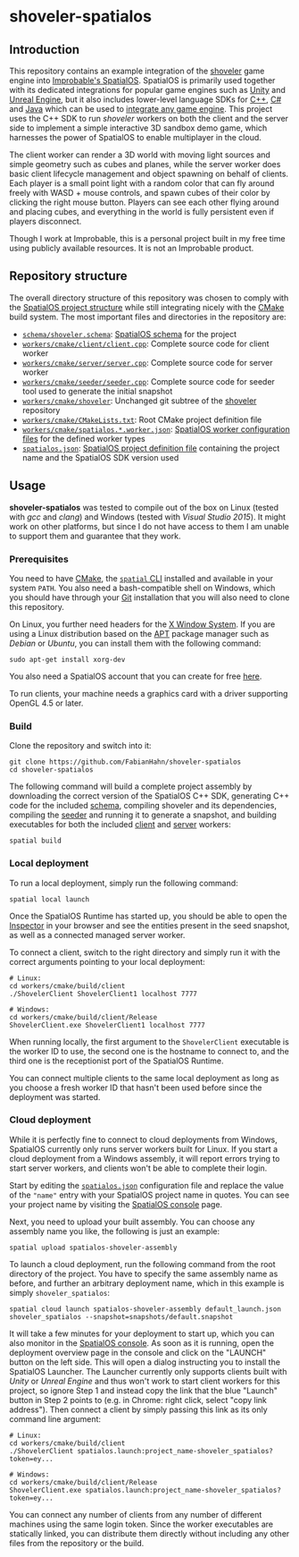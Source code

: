 # shoveler-spatialos

## Introduction

This repository contains an example integration of the [shoveler](https://github.com/FabianHahn/shoveler) game engine into [Improbable's SpatialOS](https://improbable.io/games). SpatialOS is primarily used together with its dedicated integrations for popular game engines such as [Unity](https://unity3d.com/) and [Unreal Engine](https://www.unrealengine.com), but it also includes lower-level language SDKs for [C++](https://docs.improbable.io/reference/13.1/cppsdk/introduction), [C#](https://docs.improbable.io/reference/13.1/csharpsdk/introduction) and [Java](https://docs.improbable.io/reference/13.1/javasdk/introduction) which can be used to [integrate any game engine](https://docs.improbable.io/reference/13.1/shared/byoe/introduction). This project uses the C++ SDK to run _shoveler_ workers on both the client and the server side to implement a simple interactive 3D sandbox demo game, which harnesses the power of SpatialOS to enable multiplayer in the cloud.

The client worker can render a 3D world with moving light sources and simple geometry such as cubes and planes, while the server worker does basic client lifecycle management and object spawning on behalf of clients. Each player is a small point light with a random color that can fly around freely with WASD + mouse controls, and spawn cubes of their color by clicking the right mouse button. Players can see each other flying around and placing cubes, and everything in the world is fully persistent even if players disconnect.

Though I work at Improbable, this is a personal project built in my free time using publicly available resources. It is not an Improbable product.

## Repository structure

The overall directory structure of this repository was chosen to comply with the [SpatialOS project structure](https://docs.improbable.io/reference/13.1/shared/reference/project-structure#structure-of-a-spatialos-project) while still integrating nicely with the [CMake](https://cmake.org/) build system. The most important files and directories in the repository are:
 * [`schema/shoveler.schema`](schema/shoveler.schema): [SpatialOS schema](https://docs.improbable.io/reference/13.1/shared/schema/introduction#schema-introduction) for the project
 * [`workers/cmake/client/client.cpp`](workers/cmake/client/client.cpp): Complete source code for client worker
 * [`workers/cmake/server/server.cpp`](workers/cmake/server/server.cpp): Complete source code for server worker
 * [`workers/cmake/seeder/seeder.cpp`](workers/cmake/seeder/seeder.cpp): Complete source code for seeder tool used to generate the initial snapshot
 * [`workers/cmake/shoveler`](workers/cmake/shoveler): Unchanged git subtree of the [shoveler](https://github.com/FabianHahn/shoveler) repository
 * [`workers/cmake/CMakeLists.txt`](workers/cmake/CMakeLists.txt): Root CMake project definition file
 * [`workers/cmake/spatialos.*.worker.json`](workers/cmake): [SpatialOS worker configuration files](https://docs.improbable.io/reference/13.1/shared/worker-configuration/worker-configuration#configuration-file) for the defined worker types
 * [`spatialos.json`](spatialos.json): [SpatialOS project definition file](https://docs.improbable.io/reference/13.1/shared/reference/file-formats/spatialos-json) containing the project name and the SpatialOS SDK version used

## Usage

**shoveler-spatialos** was tested to compile out of the box on Linux (tested with _gcc_ and _clang_) and Windows (tested with _Visual Studio 2015_). It might work on other platforms, but since I do not have access to them I am unable to support them and guarantee that they work.

### Prerequisites

You need to have [CMake](https://cmake.org/), the [`spatial` CLI](https://docs.improbable.io/reference/13.1/shared/spatial-cli-introduction) installed and available in your system `PATH`. You also need a bash-compatible shell on Windows, which you should have through your [Git](https://git-scm.com/) installation that you will also need to clone this repository.

On Linux, you further need headers for the [X Window System](http://www.opengroup.org/tech/desktop/x-window-system/). If you are using a Linux distribution based on the [APT](https://wiki.debian.org/Apt) package manager such as _Debian_ or _Ubuntu_, you can install them with the following command:
```
sudo apt-get install xorg-dev
```

You also need a SpatialOS account that you can create for free [here](https://improbable.io/get-spatialos).

To run clients, your machine needs a graphics card with a driver supporting OpenGL 4.5 or later.

### Build

Clone the repository and switch into it:
```
git clone https://github.com/FabianHahn/shoveler-spatialos
cd shoveler-spatialos
```

The following command will build a complete project assembly by downloading the correct version of the SpatialOS C++ SDK, generating C++ code for the included [schema](schema/shoveler.schema), compiling shoveler and its dependencies, compiling the [seeder](workers/cmake/seeder/seeder.cpp) and running it to generate a snapshot, and building executables for both the included [client](workers/cmake/client/client.cpp) and [server](workers/cmake/server/server.cpp) workers:
```
spatial build
```

### Local deployment

To run a local deployment, simply run the following command:
```
spatial local launch
```

Once the SpatialOS Runtime has started up, you should be able to open the [Inspector](http://localhost:21000/inspector) in your browser and see the entities present in the seed snapshot, as well as a connected managed server worker.

To connect a client, switch to the right directory and simply run it with the correct arguments pointing to your local deployment:
```
# Linux:
cd workers/cmake/build/client
./ShovelerClient ShovelerClient1 localhost 7777

# Windows:
cd workers/cmake/build/client/Release
ShovelerClient.exe ShovelerClient1 localhost 7777
```

When running locally, the first argument to the `ShovelerClient` executable is the worker ID to use, the second one is the hostname to connect to, and the third one is the receptionist port of the SpatialOS Runtime.

You can connect multiple clients to the same local deployment as long as you choose a fresh worker ID that hasn't been used before since the deployment was started.

### Cloud deployment

While it is perfectly fine to connect to cloud deployments from Windows, SpatialOS currently only runs server workers built for Linux. If you start a cloud deployment from a Windows assembly, it will report errors trying to start server workers, and clients won't be able to complete their login.

Start by editing the [`spatialos.json`](spatialos.json) configuration file and replace the value of the `"name"` entry with your SpatialOS project name in quotes. You can see your project name by visiting the [SpatialOS console](https://console.improbable.io/projects) page.

Next, you need to upload your built assembly. You can choose any assembly name you like, the following is just an example:
```
spatial upload spatialos-shoveler-assembly
```

To launch a cloud deployment, run the following command from the root directory of the project. You have to specify the same assembly name as before, and further an arbitrary deployment name, which in this example is simply `shoveler_spatialos`:
```
spatial cloud launch spatialos-shoveler-assembly default_launch.json shoveler_spatialos --snapshot=snapshots/default.snapshot
```

It will take a few minutes for your deployment to start up, which you can also monitor in the [SpatialOS console](https://console.improbable.io/projects). As soon as it is running, open the deployment overview page in the console and click on the "LAUNCH" button on the left side. This will open a dialog instructing you to install the SpatialOS Launcher. The Launcher currently only supports clients built with _Unity_ or _Unreal Engine_ and thus won't work to start client workers for this project, so ignore Step 1 and instead copy the link that the blue "Launch" button in Step 2 points to (e.g. in Chrome: right click, select "copy link address"). Then connect a client by simply passing this link as its only command line argument:
```
# Linux:
cd workers/cmake/build/client
./ShovelerClient spatialos.launch:project_name-shoveler_spatialos?token=ey...

# Windows:
cd workers/cmake/build/client/Release
ShovelerClient.exe spatialos.launch:project_name-shoveler_spatialos?token=ey...
```

You can connect any number of clients from any number of different machines using the same login token. Since the worker executables are statically linked, you can distribute them directly without including any other files from the repository or the build.
